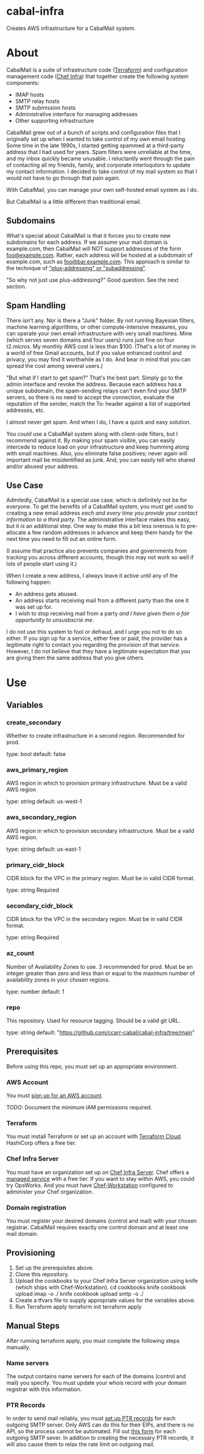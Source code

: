 # cabal-infra
Creates AWS infrastructure for a CabalMail system.

# About
CabalMail is a suite of infrastructure code ([Terraform](https://www.terraform.io/)) and configuration management code ([Chef Infra](https://www.chef.io/)) that together create the following system components:
- IMAP hosts
- SMTP relay hosts
- SMTP submission hosts
- Administrative interface for managing addresses
- Other supporting infrastructure

CabalMail grew out of a bunch of scripts and configuration files that I originally set up when I wanted to take control of my own email hosting. Some time in the late 1990s, I started getting spammed at a third-party address that I had used for years. Spam filters were unreliable at the time, and my inbox quickly became unusable. I reluctantly went through the pain of contacting all my friends, family, and corporate interloqutors to update my contact information. I decided to take control of my mail system so that I would not have to go through that pain again.

With CabalMail, you can manage your own self-hosted email system as I do.

But CabalMail is a little different than traditional email.

## Subdomains

What's special about CabalMail is that it forces you to create new subdomains for each address. If we assume your mail domain is example.com, then CabalMail will NOT support addresses of the form foo@example.com. Rather, each address will be hosted at a subdomain of example.com, such as foo@bar.example.com. This approach is similar to the technique of ["plus-addressing" or "subaddressing"](https://tools.ietf.org/id/draft-newman-email-subaddr-01.html).

"So why not just use plus-addressing?" Good question. See the next section.

## Spam Handling

There isn't any. Nor is there a "Junk" folder. By not running Bayesian filters, machine learning algorithms, or other compute-intensive measures, you can operate your own email infrastructure with very small machines. Mine (which serves seven domains and four users) runs just fine on four t2.micros. My monthly AWS cost is less than $100. (That's a lot of money in a world of free Gmail accounts, but if you value enhanced control and privacy, you may find it worthwhile as I do. And bear in mind that you can spread the cost among several users.)

"But what if I start to get spam?" That's the best part. Simply go to the admin interface and revoke the address. Because each address has a unique subdomain, the spam-sending relays can't even find your SMTP servers, so there is no need to accept the connection, evaluate the reputation of the sender, match the To: header against a list of supported addresses, etc.

I almost never get spam. And when I do, I have a quick and easy solution.

You _could_ use a CabalMail system along with client-side filters, but I recommend against it. By making your spam visible, you can easily intercede to reduce load on your infrastructure and keep humming along with small machines. Also, you eliminate false positives; never again will important mail be misidentified as junk. And, you can easily tell who shared and/or abused your address.

## Use Case

Admitedly, CabalMail is a special use case, which is definitely not be for everyone. To get the benefits of a CabalMail system, you must get used to creating a new email address *each and every time you provide your contact information to a third party.* The administrative interface makes this easy, but it _is_ an additional step. One way to make this a bit less onerous is to pre-allocate a few random addresses in advance and keep them handy for the next time you need to fill out an online form.

(I assume that practice also prevents companies and governments from tracking you across different accounts, though this may not work so well if lots of people start using it.)

When I create a new address, I always leave it active until any of the following happen:
- An address gets abused.
- An address starts receiving mail from a different party than the one it was set up for.
- I wish to stop receiving mail from a party *and I have given them a fair opportunity to unsusbscrie me*.

I do not use this system to fool or defraud, and I urge you not to do so either. If you sign up for a service, either free or paid, the provider has a legitimate right to contact you regarding the provision of that service. However, I do not believe that they have a legitimate expectation that you are giving them the same address that you give others.

# Use

## Variables

### create_secondary
Whether to create infrastructure in a second region. Recommended for prod.

type: bool
default: false

### aws_primary_region
AWS region in which to provision primary infrastructure. Must be a valid AWS region

type: string
default: us-west-1

### aws_secondary_region
AWS region in which to provision secondary infrastructure. Must be a vaild AWS region.

type: string
default: us-east-1

### primary_cidr_block
CIDR block for the VPC in the primary region. Must be in valid CIDR format.

type: string
Required

### secondary_cidr_block
CIDR block for the VPC in the secondary region. Must be in valid CIDR format.

type: string
Required

### az_count
Number of Availability Zones to use. 3 recommended for prod. Must be an integer greater than zero and less than or equal to the maximum number of availability zones in your chosen regions.

type: number
default: 1

### repo
This repository. Used for resource tagging. Should be a valid git URL.

type: string
default: "https://github.com/ccarr-cabal/cabal-infra/tree/main"

## Prerequisites
Before using this repo, you must set up an appropriate environment.

### AWS Account
You must [sign up for an AWS account](https://portal.aws.amazon.com/billing/signup#/start).

TODO: Document the minimum IAM permissions required.

### Terraform
You must install Terraform or set up an account with [Terraform Cloud](https://app.terraform.io/signup/account). HashiCorp offers a free tier.

### Chef Infra Server
You must have an organization set up on [Chef Infra Server](https://www.chef.io/products/chef-infra). Chef offers a [managed service](https://manage.chef.io/signup) with a free tier. If you want to stay within AWS, you could try OpsWorks. And you must have [Chef-Workstation](https://downloads.chef.io/tools/workstation) configured to administer your Chef organization.

### Domain registration
You must register your desired domains (control and mail) with your chosen registrar. CabalMail requires exactly one control domain and at least one mail domain.

## Provisioning

1. Set up the prerequisites above.
2. Clone this repository.
3. Upload the cookbooks to your Chef Infra Server organization using knife (which ships with Chef-Workstation).
    cd cookbooks
    knife cookbook upload imap -o ./
    knife cookbook upload smtp -o ./
4. Create a tfvars file to supply appropriate values for the variables above.
5. Run Terraform apply
    terraform init
    terraform apply

## Manual Steps
After running terraform apply, you must complete the following steps manually.

### Name servers
The output contains name servers for each of the domains (control and mail) you specify. You must update your whois record with your domain registrar with this information.

### PTR Records
In order to send mail reliably, you must [set up PTR records](https://blog.mailtrap.io/ptr-record/) for each outgoing SMTP server. Only AWS can do this for their EIPs, and there is no API, so the process cannot be automated. Fill out [this form](https://console.aws.amazon.com/support/contacts?#/rdns-limits) for each outgoing SMTP sever. In addition to creating the necessary PTR records, it will also cause them to relax the rate limit on outgoing mail.